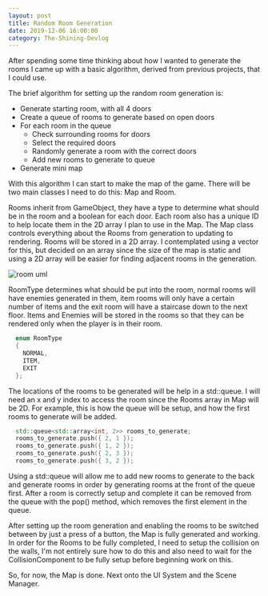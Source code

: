 ```yaml
---
layout: post
title: Random Room Generation
date: 2019-12-06 16:00:00
category: The-Shining-Devlog
---
```


After spending some time thinking about how I wanted to generate the rooms I came up with a basic algorithm, derived from previous projects, that I could use.

The brief algorithm for setting up the random room generation is:
* Generate starting room, with all 4 doors
* Create a queue of rooms to generate based on open doors
* For each room in the queue
    * Check surrounding rooms for doors
    * Select the required doors
    * Randomly generate a room with the correct doors
    * Add new rooms to generate to queue
* Generate mini map

With this algorithm I can start to make the map of the game. There will be two main classes I need to do this: Map and Room.

Rooms inherit from GameObject, they have a type to determine what should be in the room and a boolean for each door. Each room also has a unique ID to help locate them in the 2D array I plan to use in the Map.
The Map class controls everything about the Rooms from generation to updating to rendering. Rooms will be stored in a 2D array. I contemplated using a vector for this, but decided on an array since the size of the map is static and using a 2D array will be easier for finding adjacent rooms in the generation.

<img src="{{ site.baseurl }}/assets/Blog/ShiningDevlog/room_uml.png" alt="room uml"/>

RoomType determines what should be put into the room, normal rooms will have enemies generated in them, item rooms will only have a certain number of items and the exit room will have a staircase down to the next floor. Items and Enemies will be stored in the rooms so that they can be rendered only when the player is in their room. 

```cpp
  enum RoomType
  {
    NORMAL,
    ITEM,
    EXIT
  };
```

The locations of the rooms to be generated will be help in a std::queue. I will need an x and y index to access the room since the Rooms array in Map will be 2D.
For example, this is how the queue will be setup, and how the first rooms to generate will be added.

```cpp
  std::queue<std::array<int, 2>> rooms_to_generate;
  rooms_to_generate.push({ 2, 1 });
  rooms_to_generate.push({ 1, 2 });
  rooms_to_generate.push({ 2, 3 });
  rooms_to_generate.push({ 3, 2 });
```

Using a std::queue will allow me to add new rooms to generate to the back and generate rooms in order by generating rooms at the front of the queue first.
After a room is correctly setup and complete it can be removed from the queue with the pop() method, which removes the first element in the queue.

After setting up the room generation and enabling the rooms to be switched between by just a press of a button, the Map is fully generated and working.
In order for the Rooms to be fully completed, I need to setup the collision on the walls, I'm not entirely sure how to do this and also need to wait for the CollisionComponent to be fully setup before beginning work on this. 

So, for now, the Map is done.
Next onto the UI System and the Scene Manager.